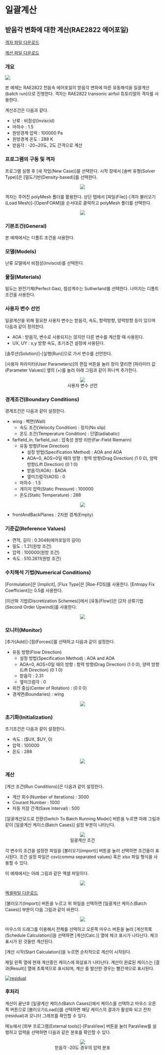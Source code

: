 # 일괄계산

## 받음각 변화에 대한 계산(RAE2822 에어포일)

[격자 파일 다운로드](https://drive.google.com/file/d/1XfaXhTFvdUD5P3-avf8ShqQpn-5D25iy/view?usp=sharing)

[계산 파일 다운로드](https://drive.google.com/file/d/1NVP39oK6pboQgZoitJndGW-YSfV85eDD/view?usp=sharing)

### 개요

[![](https://github.com/nextfoam/baram-pages/raw/main/screenshots/RAE2822/rae-mesh.png "")](https://github.com/nextfoam/baram-pages/raw/main/screenshots/RAE2822/rae-mesh.png)

본 예제는 RAE2822 천음속 에어포일의 받음각 변화에 따른 유동해석을 일괄계산(batch run)으로 진행한다. 격자는 RAE2822 transonic airfoil 튜토리얼의 격자를 사용한다.

계산조건은 다음과 같다.

+ 난류 : 비점성(Inviscid)
+ 마하수 : 1.5
+ 원방경계 압력 : 100000 Pa
+ 원방경계 온도 : 288 K
+ 받음각 : -20~20도, 2도 간격으로 계산

### 프로그램의 구동 및 격자

프로그램 실행 후 [새 작업(New Case)]를 선택한다. 시작 창에서 [솔버 유형(Solver Type)]은 [밀도기반(Density-based)]를 선택한다.

<p align='center'>
    <img src="https://github.com/nextfoam/baram-pages/raw/main/screenshots/RAE2822/launcher-densityBased.png"> 
    <br> 
</p>

격자는 주어진 polyMesh 폴더를 활용한다. 상단 탭에서 [파일(File)]-[격자 불러오기(Load Mesh)]-[OpenFOAM]을 순서대로 클릭하고 polyMesh 폴더를 선택한다. 

<p align='center'>
    <img src="https://github.com/nextfoam/baram-pages/raw/main/screenshots/mixingPipe/1.2.png"><br>
</p>

### 기본조건(General)

본 예제에서는 디폴트 조건을 사용한다.

### 모델(Models)

난류 모델에서 비점성(Inviscid)를 선택한다.

### 물질(Materials)

밀도는 완전기체(Perfect Gas), 점성계수는 Sutherland를 선택한다. 나머지는 디폴트 조건을 사용한다.

### 사용자 변수 선언

일괄계산을 위해 필요한 사용자 변수는 받음각, 속도, 항력방향, 양력방향 등이 있으며 다음과 같이 정의한다.

+ AOA : 받음각, 변수로 사용되지는 않지만 다른 변수를 계산할 때 사용된다.
+ UX, UY : x,y 방향 속도, 초기조건 설정에 사용된다.

[솔루션(Solution)]-[실행(Run)]으로 가서 변수를 선언한다.

[사용자 파라미터(User Parameters)]의 편집 버튼을 눌러 창이 열리면 [파라미터 값(Parameter Values)] 옆의 (+)를 눌러 아래 그림과 같이 하나씩 추가한다. 

<p align='center'>
    <img src="https://github.com/nextfoam/baram-pages/raw/main/screenshots/batchRun-RAE2822/batchRAE-editParameter.png"> 
    <br> 사용자 변수 선언
</p>


### 경계조건(Boundary Conditions)

경계조건은 다음과 같이 설정한다.

* wing : 벽면(Wall)
    + 속도 조건(Velocity Condition) : 정지(No slip)
    + 온도 조건(Temperature Condition) : 단열(adiabatic)
* farfield\_in, farfield\_out : 압축성 원방 리만(Far-Field Riemann) 
    + 유동 방향(Flow Direction)
        + 설정 방법(Specification Method) : AOA and AOA
        + AOA=0, AOS=0일 때의 방향 : 항력 방향(Drag Direction) (1 0 0), 양력 방향(Lift Direction) (0 1 0)
        + 받음각(AOA) : $AOA
        + 옆미끄럼각(AOS) : 0 
    + 마하수 : 1.5
    + 게이지 압력(Static Pressure) : 100000
    + 온도(Static Temperature) : 288  
  
<p align='center'>
    <img src="https://github.com/nextfoam/baram-pages/raw/main/screenshots/batchRun-RAE2822/batchRAE-farfield.png" > 
    <br>
</p>

+ frontAndBackPlanes : 2차원 경계(Empty)
  
### 기준값(Reference Values)

+ 면적, 길이 : 0.3048(에어포일의 길이)
+ 밀도 : 1.21(원방 조건)
+ 압력 : 100000(원방 조건)
+ 속도 : 510.2611(원방 조건)

### 수치해석 기법(Numerical Conditions)

[Formulation]은 [Implicit], [Flux Type]은 [Roe-FDS]를 사용한다. [Entropy Fix Coefficient]는 0.5를 사용한다. 

[이산화 기법(Discretization Schemes)]에서 [유동(Flow)]은 [2차 상류기법(Second Order Upwind)]를 사용한다.

<p align='center'>
    <img src="https://github.com/nextfoam/baram-pages/raw/main/screenshots/batchRun-RAE2822/rae-nume.png" > 
    <br> 
</p>

### 모니터(Monitor)

[추가(Add)]-[힘(Forces)]를 선택하고 다음과 같이 설정한다.

+ 유동 방향(Flow Direction)
    + 설정 방법(Specification Method) : AOA and AOA
    + AOA=0, AOS=0일 때의 방향 : 항력 방향(Drag Direction) (1 0 0), 양력 방향(Lift Direction) (0 1 0)
    + 받음각 : 2.31
    + 옆미끄럼각 : 0 
+ 회전 중심(Center of Rotation) : (0 0 0)
+ 경계면(Boundaries) : wing

<p align='center'>
    <img src="https://github.com/nextfoam/baram-pages/raw/main/screenshots/batchRun-RAE2822/batchRAE-monitor.png" > 
    <br>
</p>

### 초기화(Initialization)

초기조건은 다음과 같이 설정한다.

+ 속도 : ($UX, $UY, 0)
+ 압력 : 100000
+ 온도 : 288

<p align='center'>
    <img src="https://github.com/nextfoam/baram-pages/raw/main/screenshots/batchRun-RAE2822/batchRAE-init.png" > 
    <br> 
</p>

### 계산

[계산 조건(Run Conditions)]은 다음과 같이 설정한다.

+ 계산 회수(Number of Iterations) : 3000
+ Courant Number : 1000
+ 자동 저장 간격(Save Interval)  : 500

[일괄계산모드로 전환(Switch To Batch Running Mode)] 버튼을 누르면 아래 그림과 같이 [일괄계산 케이스(Batch Cases)] 설정 부분이 나타난다.

<p align='center'>
    <img src="https://github.com/nextfoam/baram-pages/raw/main/screenshots/batchRun-RAE2822/batchRAE-batchCases.png" > 
    <br> 일괄계산 조건
</p>

각 변수의 조건을 설정한 파일을 [불러오기(import)] 버튼을 눌러 선택하면 조건들이 표시된다. 조건 설정 파일은 csv(comma separated values) 혹은 xlsx 파일 형식을 사용할 수 있다.

이 예제에서는 아래 그림과 같은 엑셀 파일이다.

<p align='center'>
    <img src="https://github.com/nextfoam/baram-pages/raw/main/screenshots/batchRun-RAE2822/batchRAE-excel.png" > 
    <br> 
</p>

[엑셀파일 다운로드](https://drive.google.com/file/d/1KOb8dQ3D1b2gYoWnwmkhgfGxySfArUBP/view?usp=sharing)


[불러오기(Import)] 버튼을 누르고 위 파일을 선택하면 [일괄계산 케이스(Batch Cases)] 부분이 다음 그림과 같이 바뀐다.

<p align='center'>
    <img src="https://github.com/nextfoam/baram-pages/raw/main/screenshots/batchRun-RAE2822/batchRAE-batchCases1.png" > 
<br> 
</p>

마우스의 드래그를 이용해서 전체를 선택하고 오른쪽 마우스 버튼을 눌러 [계산목록(Schedule Calculation)]을 선택하면 [계산(Calc.)] 열에 체크 표시가 나타난다. 체크 표시가 된 것들만 계산된다. 

[계산 시작(Start Calculation)]을 누르면 순차적으로 계산이 시작된다. 

제일 왼쪽 열에 현재 계산중인 케이스에 화살표가 나타난다. 계산이 완료된 케이스는 [결과(Result)] 열에 초록색으로 표시되며, 계산 중 발산한 경우는 빨간색으로 표시된다.

[![](https://github.com/nextfoam/baram-pages/raw/main/screenshots/batchRun-RAE2822/batchRAE-run.png "residual")](https://github.com/nextfoam/baram-pages/raw/main/screenshots/batchRun-RAE2822/batchRAE-run.png)

### 후처리

계산이 끝난후 [일괄계산 케이스(Batch Cases)]에서 케이스를 선택하고 마우스 오른쪽 버튼으로 [불러오기(Load)]를 선택하면 해당 케이스의 결과가 활성화 되고 잔차(residual)과 모니터 그래프를 확인할 수 있다. 

메뉴에서 [외부 프로그램(External tools)]-[ParaView] 버튼을 눌러 ParaView를 실행하고 압력을 선택하면 다음과 같은 분포를 확인할 수 있다.

<p align='center'>
    <img src="https://github.com/nextfoam/baram-pages/raw/main/screenshots/batchRun-RAE2822/batchRAE-paraview.png" > 
    <br> 받음각 -20도 경우의 압력 분포
</p>


